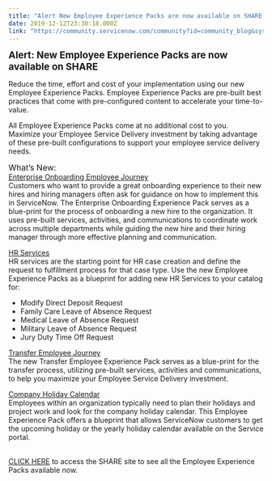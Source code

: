 ```yaml
---
title: "Alert New Employee Experience Packs are now available on SHARE  December  Edition"
date: 2019-12-12T23:30:18.000Z
link: "https://community.servicenow.com/community?id=community_blog&sys_id=666250371b614c90fff162c4bd4bcb1a"
---
```

<p><span style="font-size: 14pt;"><strong>Alert: New Employee Experience Packs are now available on SHARE</strong></span></p>
<p>Reduce the time, effort and cost of your implementation using our new Employee Experience Packs. Employee Experience Packs are pre-built best practices that come with pre-configured content to accelerate your time-to-value.</p>
<p>All Employee Experience Packs come at no additional cost to you. Maximize your Employee Service Delivery investment by taking advantage of these pre-built configurations to support your employee service delivery needs.</p>
<p><span style="font-size: 12pt;">What’s New:</span> <br /><span style="text-decoration: underline;">Enterprise Onboarding Employee Journey</span><br />Customers who want to provide a great onboarding experience to their new hires and hiring managers often ask for guidance on how to implement this in ServiceNow. The Enterprise Onboarding Experience Pack serves as a blue-print for the process of onboarding a new hire to the organization. It uses pre-built services, activities, and communications to coordinate work across multiple departments while guiding the new hire and their hiring manager through more effective planning and communication.</p>
<p><span style="text-decoration: underline;">HR Services</span><br />HR services are the starting point for HR case creation and define the request to fulfillment process for that case type. Use the new Employee Experience Packs as a blueprint for adding new HR Services to your catalog for:</p>
<ul><li>Modify Direct Deposit Request</li><li>Family Care Leave of Absence Request</li><li>Medical Leave of Absence Request</li><li>Military Leave of Absence Request</li><li>Jury Duty Time Off Request</li></ul>
<p><span style="text-decoration: underline;">Transfer Employee Journey</span><br />The new Transfer Employee Experience Pack serves as a blue-print for the transfer process, utilizing pre-built services, activities and communications, to help you maximize your Employee Service Delivery investment.</p>
<p><span style="text-decoration: underline;">Company Holiday Calendar</span><br />Employees within an organization typically need to plan their holidays and project work and look for the company holiday calendar. This Employee Experience Pack offers a blueprint that allows ServiceNow customers to get the upcoming holiday or the yearly holiday calendar available on the Service portal.</p>
<p><br /><a href="https://developer.servicenow.com/app.do#!/share/contents?category&#61;Employee%20Experience%20Packs&amp;page&#61;1" rel="nofollow">CLICK HERE</a> to access the SHARE site to see all the Employee Experience Packs available now.</p>